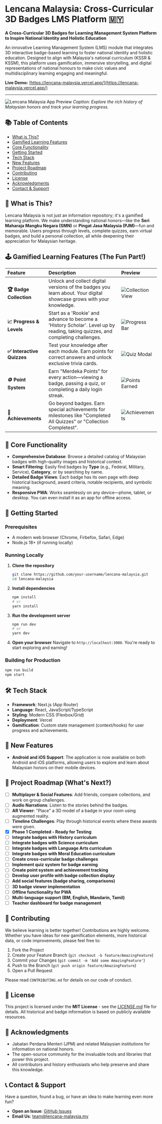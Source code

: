 # Lencana Malaysia: Cross-Curricular 3D Badges LMS Platform 🇲🇾

**A Cross-Curricular 3D Badges for Learning Management System Platform to Inspire National Identity and Holistic Education**

An innovative Learning Management System (LMS) module that integrates 3D interactive badge-based learning to foster national identity and holistic education. Designed to align with Malaysia's national curriculum (KSSR & KSSM), this platform uses gamification, immersive storytelling, and digital representations of national honours to make civic values and multidisciplinary learning engaging and meaningful.

**Live Demo:** [https://lencana-malaysia.vercel.app/](https://lencana-malaysia.vercel.app/)

---

![Lencana Malaysia App Preview](https://via.placeholder.com/800x400?text=Interactive+Preview+of+Lencana+Malaysia+App)
*Caption: Explore the rich history of Malaysian honors and track your learning progress.*

## 📚 Table of Contents
- [What is This?](#-what-is-this)
- [Gamified Learning Features](#-gamified-learning-features-the-fun-part)
- [Core Functionality](#-core-functionality)
- [Getting Started](#-getting-started)
- [Tech Stack](#-tech-stack)
- [New Features](#-new-features)
- [Project Roadmap](#-project-roadmap-whats-next)
- [Contributing](#-contributing)
- [License](#-license)
- [Acknowledgments](#-acknowledgments)
- [Contact & Support](#-contact--support)

## 🎯 What is This?

Lencana Malaysia is not just an information repository; it's a gamified learning platform. We make understanding national honors—like the **Seri Maharaja Mangku Negara (SMN)** or **Pingat Jasa Malaysia (PJM)**—fun and memorable. Users progress through levels, complete quizzes, earn virtual badges, and build a personal collection, all while deepening their appreciation for Malaysian heritage.

## 🕹️ Gamified Learning Features (The Fun Part!)

| Feature | Description | Preview |
| :--- | :--- | :--- |
| **🏆 Badge Collection** | Unlock and collect digital versions of the badges you learn about. Your digital showcase grows with your knowledge. | ![Collection View](https://via.placeholder.com/150?text=Collection+) |
| **📈 Progress & Levels** | Start as a 'Rookie' and advance to become a 'History Scholar'. Level up by reading, taking quizzes, and completing challenges. | ![Progress Bar](https://via.placeholder.com/400x50?text=Level+3+-+History+Enthusiast) |
| **✅ Interactive Quizzes** | Test your knowledge after each module. Earn points for correct answers and unlock exclusive trivia cards. | ![Quiz Modal](https://via.placeholder.com/300x200?text=Quiz+Time!) |
| **🪙 Point System** | Earn "Merdeka Points" for every action—viewing a badge, passing a quiz, or completing a daily login streak. | ![Points Earned](https://via.placeholder.com/200x100?text=+50+Merdeka+Points!) |
| **🏅 Achievements** | Go beyond badges. Earn special achievements for milestones like "Completed All Quizzes" or "Collection Completest". | ![Achievements](https://via.placeholder.com/150?text=Achievement+) |

## 📖 Core Functionality

* **Comprehensive Database**: Browse a detailed catalog of Malaysian badges with high-quality images and historical context.
* **Smart Filtering**: Easily find badges by **Type** (e.g., Federal, Military, Service), **Category**, or by searching by name.
* **Detailed Badge Views**: Each badge has its own page with deep historical background, award criteria, notable recipients, and symbolic meaning.
* **Responsive PWA**: Works seamlessly on any device—phone, tablet, or desktop. You can even install it as an app for offline access.

## 🚀 Getting Started

### Prerequisites

* A modern web browser (Chrome, Firbefox, Safari, Edge)
* Node.js 18+ (if running locally)

### Running Locally

1. **Clone the repository**
   ```bash
   git clone https://github.com/your-username/lencana-malaysia.git
   cd lencana-malaysia
   ```

2. **Install dependencies**
   ```bash
   npm install
   # or
   yarn install
   ```

3. **Run the development server**
   ```bash
   npm run dev
   # or
   yarn dev
   ```

4. **Open your browser**
   Navigate to `http://localhost:3000`. You're ready to start exploring and earning!

### Building for Production

```bash
npm run build
npm start
```

## 🛠️ Tech Stack

* **Framework**: Next.js (App Router)
* **Language**: React, JavaScript/TypeScript
* **Styling**: Modern CSS (Flexbox/Grid)
* **Deployment**: Vercel
* **Gamification**: Custom state management (context/hooks) for user progress and achievements.

## 📱 New Features

- **Android and iOS Support**: The application is now available on both Android and iOS platforms, allowing users to explore and learn about Malaysian honors on their mobile devices.

## 🧭 Project Roadmap (What's Next?)

- [ ] **Multiplayer & Social Features**: Add friends, compare collections, and work on group challenges.
- [ ] **Audio Narrations**: Listen to the stories behind the badges.
- [ ] **AR Viewer**: "Place" a 3D model of a badge in your room using augmented reality.
- [ ] **Timeline Challenges**: Play through historical events where these awards were given.
- [x] **Phase 1 Completed - Ready for Testing**
- [ ] **Integrate badges with History curriculum**
- [ ] **Integrate badges with Science curriculum**  
- [ ] **Integrate badges with Language Arts curriculum**
- [ ] **Integrate badges with Moral Education curriculum**
- [ ] **Create cross-curricular badge challenges**
- [ ] **Implement quiz system for badge earning**
- [ ] **Create point system and achievement tracking**
- [ ] **Develop user profile with badge collection display**
- [ ] **Add social features (badge sharing, comparisons)**
- [ ] **3D badge viewer implementation**
- [ ] **Offline functionality for PWA**
- [ ] **Multi-language support (BM, English, Mandarin, Tamil)**
- [ ] **Teacher dashboard for badge management**

## 🤝 Contributing

We believe learning is better together! Contributions are highly welcome. Whether you have ideas for new gamification elements, more historical data, or code improvements, please feel free to:

1. Fork the Project
2. Create your Feature Branch (`git checkout -b feature/AmazingFeature`)
3. Commit your Changes (`git commit -m 'Add some AmazingFeature'`)
4. Push to the Branch (`git push origin feature/AmazingFeature`)
5. Open a Pull Request

Please read `CONTRIBUTING.md` for details on our code of conduct.

## 📜 License

This project is licensed under the **MIT License** - see the [LICENSE.md](LICENSE.md) file for details. All historical and badge information is based on publicly available resources.

## 🙏 Acknowledgments

* Jabatan Perdana Menteri (JPM) and related Malaysian institutions for information on national honors.
* The open-source community for the invaluable tools and libraries that power this project.
* All contributors and history enthusiasts who help preserve and share this knowledge.

## 📞 Contact & Support

Have a question, found a bug, or have an idea to make learning even more fun?

* **Open an Issue**: [GitHub Issues](https://github.com/your-username/lencana-malaysia/issues)
* **Email Us**: [team@lencana-malaysia.my](mailto:team@lencana-malaysia.my)
